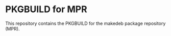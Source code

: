 PKGBUILD for MPR
================

This repository contains the PKGBUILD for the makedeb package repository (MPR).
